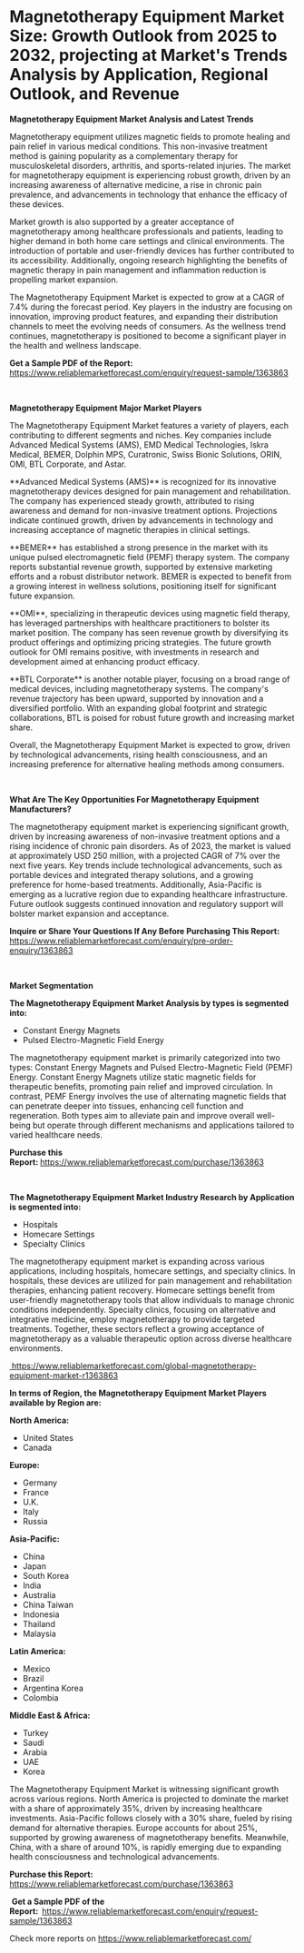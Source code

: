 <p><h1>Magnetotherapy Equipment Market Size: Growth Outlook from 2025 to 2032, projecting at Market's Trends Analysis by Application, Regional Outlook, and Revenue</h1></p><p><strong>Magnetotherapy Equipment Market Analysis and Latest Trends</strong></p>
<p><p>Magnetotherapy equipment utilizes magnetic fields to promote healing and pain relief in various medical conditions. This non-invasive treatment method is gaining popularity as a complementary therapy for musculoskeletal disorders, arthritis, and sports-related injuries. The market for magnetotherapy equipment is experiencing robust growth, driven by an increasing awareness of alternative medicine, a rise in chronic pain prevalence, and advancements in technology that enhance the efficacy of these devices.</p><p>Market growth is also supported by a greater acceptance of magnetotherapy among healthcare professionals and patients, leading to higher demand in both home care settings and clinical environments. The introduction of portable and user-friendly devices has further contributed to its accessibility. Additionally, ongoing research highlighting the benefits of magnetic therapy in pain management and inflammation reduction is propelling market expansion.</p><p>The Magnetotherapy Equipment Market is expected to grow at a CAGR of 7.4% during the forecast period. Key players in the industry are focusing on innovation, improving product features, and expanding their distribution channels to meet the evolving needs of consumers. As the wellness trend continues, magnetotherapy is positioned to become a significant player in the health and wellness landscape.</p></p>
<p><strong>Get a Sample PDF of the Report:&nbsp;</strong> <a href="https://www.reliablemarketforecast.com/enquiry/request-sample/1363863?utm_campaign=1080&utm_medium=2&utm_source=Github&utm_content=ia&utm_term=04032025&utm_id=magnetotherapy-equipment">https://www.reliablemarketforecast.com/enquiry/request-sample/1363863</a></p>
<p>&nbsp;</p>
<p><strong>Magnetotherapy Equipment Major Market Players</strong></p>
<p><p>The Magnetotherapy Equipment Market features a variety of players, each contributing to different segments and niches. Key companies include Advanced Medical Systems (AMS), EMD Medical Technologies, Iskra Medical, BEMER, Dolphin MPS, Curatronic, Swiss Bionic Solutions, ORIN, OMI, BTL Corporate, and Astar.</p><p>**Advanced Medical Systems (AMS)** is recognized for its innovative magnetotherapy devices designed for pain management and rehabilitation. The company has experienced steady growth, attributed to rising awareness and demand for non-invasive treatment options. Projections indicate continued growth, driven by advancements in technology and increasing acceptance of magnetic therapies in clinical settings.</p><p>**BEMER** has established a strong presence in the market with its unique pulsed electromagnetic field (PEMF) therapy system. The company reports substantial revenue growth, supported by extensive marketing efforts and a robust distributor network. BEMER is expected to benefit from a growing interest in wellness solutions, positioning itself for significant future expansion.</p><p>**OMI**, specializing in therapeutic devices using magnetic field therapy, has leveraged partnerships with healthcare practitioners to bolster its market position. The company has seen revenue growth by diversifying its product offerings and optimizing pricing strategies. The future growth outlook for OMI remains positive, with investments in research and development aimed at enhancing product efficacy.</p><p>**BTL Corporate** is another notable player, focusing on a broad range of medical devices, including magnetotherapy systems. The company's revenue trajectory has been upward, supported by innovation and a diversified portfolio. With an expanding global footprint and strategic collaborations, BTL is poised for robust future growth and increasing market share.</p><p>Overall, the Magnetotherapy Equipment Market is expected to grow, driven by technological advancements, rising health consciousness, and an increasing preference for alternative healing methods among consumers.</p></p>
<p>&nbsp;</p>
<p><strong>What Are The Key Opportunities For Magnetotherapy Equipment Manufacturers?</strong></p>
<p><p>The magnetotherapy equipment market is experiencing significant growth, driven by increasing awareness of non-invasive treatment options and a rising incidence of chronic pain disorders. As of 2023, the market is valued at approximately USD 250 million, with a projected CAGR of 7% over the next five years. Key trends include technological advancements, such as portable devices and integrated therapy solutions, and a growing preference for home-based treatments. Additionally, Asia-Pacific is emerging as a lucrative region due to expanding healthcare infrastructure. Future outlook suggests continued innovation and regulatory support will bolster market expansion and acceptance.</p></p>
<p><strong>Inquire or Share Your Questions If Any Before Purchasing This Report:</strong> <a href="https://www.reliablemarketforecast.com/enquiry/pre-order-enquiry/1363863?utm_campaign=1080&utm_medium=2&utm_source=Github&utm_content=ia&utm_term=04032025&utm_id=magnetotherapy-equipment">https://www.reliablemarketforecast.com/enquiry/pre-order-enquiry/1363863</a></p>
<p>&nbsp;</p>
<p><strong>Market Segmentation</strong></p>
<p><strong>The Magnetotherapy Equipment Market Analysis by types is segmented into:</strong></p>
<p><ul><li>Constant Energy Magnets</li><li>Pulsed Electro-Magnetic Field Energy</li></ul></p>
<p><p>The magnetotherapy equipment market is primarily categorized into two types: Constant Energy Magnets and Pulsed Electro-Magnetic Field (PEMF) Energy. Constant Energy Magnets utilize static magnetic fields for therapeutic benefits, promoting pain relief and improved circulation. In contrast, PEMF Energy involves the use of alternating magnetic fields that can penetrate deeper into tissues, enhancing cell function and regeneration. Both types aim to alleviate pain and improve overall well-being but operate through different mechanisms and applications tailored to varied healthcare needs.</p></p>
<p><strong>Purchase this Report:&nbsp;</strong><a href="https://www.reliablemarketforecast.com/purchase/1363863?utm_campaign=1080&utm_medium=2&utm_source=Github&utm_content=ia&utm_term=04032025&utm_id=magnetotherapy-equipment">https://www.reliablemarketforecast.com/purchase/1363863</a></p>
<p>&nbsp;</p>
<p><strong>The Magnetotherapy Equipment Market Industry Research by Application is segmented into:</strong></p>
<p><ul><li>Hospitals</li><li>Homecare Settings</li><li>Specialty Clinics</li></ul></p>
<p><p>The magnetotherapy equipment market is expanding across various applications, including hospitals, homecare settings, and specialty clinics. In hospitals, these devices are utilized for pain management and rehabilitation therapies, enhancing patient recovery. Homecare settings benefit from user-friendly magnetotherapy tools that allow individuals to manage chronic conditions independently. Specialty clinics, focusing on alternative and integrative medicine, employ magnetotherapy to provide targeted treatments. Together, these sectors reflect a growing acceptance of magnetotherapy as a valuable therapeutic option across diverse healthcare environments.</p></p>
<p><a href="https://www.reliablemarketforecast.com/global-magnetotherapy-equipment-market-r1363863?utm_campaign=1080&utm_medium=2&utm_source=Github&utm_content=ia&utm_term=04032025&utm_id=magnetotherapy-equipment">&nbsp;https://www.reliablemarketforecast.com/global-magnetotherapy-equipment-market-r1363863</a></p>
<p><strong>In terms of Region, the Magnetotherapy Equipment Market Players available by Region are:</strong></p>
<p>
    <p> <strong> North America: </strong>
        <ul>
            <li>United States</li>
            <li>Canada</li>
        </ul>
        </p> 
    <p> <strong> Europe: </strong>
        <ul>
            <li>Germany</li>
            <li>France</li>
            <li>U.K.</li>
            <li>Italy</li>
            <li>Russia</li>
        </ul>
        </p> 
    <p> <strong> Asia-Pacific: </strong>
        <ul>
            <li>China</li>
            <li>Japan</li>
            <li>South Korea</li>
            <li>India</li>
            <li>Australia</li>
            <li>China Taiwan</li>
            <li>Indonesia</li>
            <li>Thailand</li>
            <li>Malaysia</li>
        </ul>
        </p> 
    <p> <strong> Latin America: </strong>
        <ul>
            <li>Mexico</li>
            <li>Brazil</li>
            <li>Argentina Korea</li>
            <li>Colombia</li>
        </ul>
        </p> 
    <p> <strong> Middle East & Africa: </strong>
        <ul>
            <li>Turkey</li>
            <li>Saudi</li>
            <li>Arabia</li>
            <li>UAE</li>
            <li>Korea</li>
        </ul>
    </p>
    </p>
<p><p>The Magnetotherapy Equipment Market is witnessing significant growth across various regions. North America is projected to dominate the market with a share of approximately 35%, driven by increasing healthcare investments. Asia-Pacific follows closely with a 30% share, fueled by rising demand for alternative therapies. Europe accounts for about 25%, supported by growing awareness of magnetotherapy benefits. Meanwhile, China, with a share of around 10%, is rapidly emerging due to expanding health consciousness and technological advancements.</p></p>
<p><strong>Purchase this Report: </strong><a href="https://www.reliablemarketforecast.com/purchase/1363863?utm_campaign=1080&utm_medium=2&utm_source=Github&utm_content=ia&utm_term=04032025&utm_id=magnetotherapy-equipment">https://www.reliablemarketforecast.com/purchase/1363863</a></p>
<p>&nbsp;<strong>Get a Sample PDF of the Report:&nbsp;&nbsp;</strong><a href="https://www.reliablemarketforecast.com/enquiry/request-sample/1363863?utm_campaign=1080&utm_medium=2&utm_source=Github&utm_content=ia&utm_term=04032025&utm_id=magnetotherapy-equipment">https://www.reliablemarketforecast.com/enquiry/request-sample/1363863</a></p>
<p><strong></strong></p>
<p>Check more reports on <a href="https://www.reliablemarketforecast.com/?utm_campaign=1080&utm_medium=2&utm_source=Github&utm_content=ia&utm_term=04032025&utm_id=magnetotherapy-equipment">https://www.reliablemarketforecast.com/</a></p>